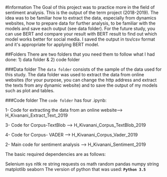 #Information
The Goal of this project was to practice more in the field of sentiment analysis. This is the output of the term project (2018-2019). The idea was to be familiar how to extract the data, especially from dynamics websites, how to prepare data for further analysis, to be familiar with the models and save each output (see data folder). For the future study, you can use BERT and compare your result with BERT result to find out which model works better for social media. I saved the output in tsv/csv format and it's appropriate for applying BERT model.

##Folders
There are two folders that you need them to follow what I had done: 1) data folder & 2) code folder

###Data folder
The `data folder` consists of the sample of the data used for this study. The data folder was used to extract the data from online websites (for your purpose, you can change the http address and extract the texts from any dynamic website) and to save the output of my models such as plot and tables.

###Code folder
The `code folder` has four .ipynb:

1- Code for extracting the data from an online website--> H_Kivanani_Extract_Text_2019

3- Code for Corpus-TextBlob --> H_Kivanani_Corpus_TextBlob_2019

4- Code for Corpus- VADER --> H_Kivanani_Corpus_Vader_2019

2- Main code for sentiment analysis --> H_Kivanani_Sentiment_2019

The basic required dependencies are as follows:

Selenium
sys
nltk
re
string
requests
os
math
random
pandas
numpy
string
matplotlib
seaborn
The version of python that was used: **`Python 3.5`**
